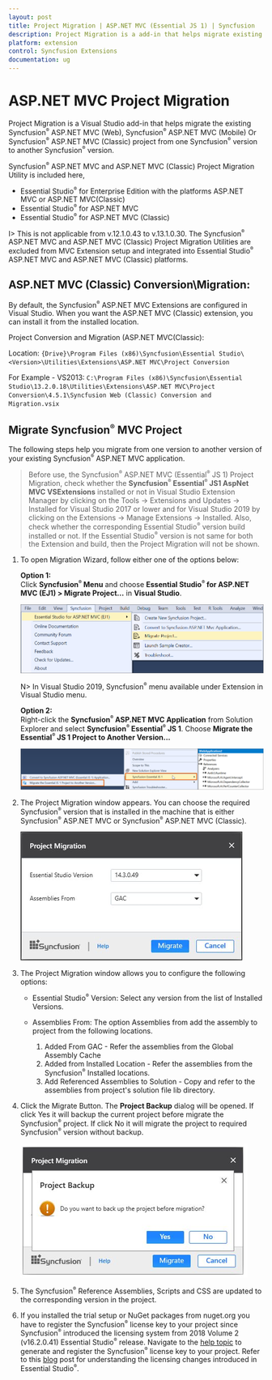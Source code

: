 ```yaml
---
layout: post
title: Project Migration | ASP.NET MVC (Essential JS 1) | Syncfusion
description: Project Migration is a add-in that helps migrate existing Syncfusion Essential JS 1 ASP.NET MVC project from one Syncfusion version to another version
platform: extension
control: Syncfusion Extensions
documentation: ug
---
```


# ASP.NET MVC Project Migration

Project Migration is a Visual Studio add-in that helps migrate the existing Syncfusion<sup style="font-size:70%">&reg;</sup> ASP.NET MVC (Web), Syncfusion<sup style="font-size:70%">&reg;</sup> ASP.NET MVC (Mobile) Or Syncfusion<sup style="font-size:70%">&reg;</sup> ASP.NET MVC (Classic) project from one Syncfusion<sup style="font-size:70%">&reg;</sup> version to another Syncfusion<sup style="font-size:70%">&reg;</sup> version.

Syncfusion<sup style="font-size:70%">&reg;</sup> ASP.NET MVC and ASP.NET MVC (Classic) Project Migration Utility is included here,

* Essential Studio<sup style="font-size:70%">&reg;</sup> for Enterprise Edition with the platforms ASP.NET MVC or ASP.NET MVC(Classic)
* Essential Studio<sup style="font-size:70%">&reg;</sup> for ASP.NET MVC
* Essential Studio<sup style="font-size:70%">&reg;</sup> for ASP.NET MVC (Classic)

I> This is not applicable from v.12.1.0.43 to v.13.1.0.30. The Syncfusion<sup style="font-size:70%">&reg;</sup> ASP.NET MVC and ASP.NET MVC (Classic) Project Migration Utilities are excluded from MVC Extension setup and integrated into Essential Studio<sup style="font-size:70%">&reg;</sup> ASP.NET MVC and ASP.NET MVC (Classic) platforms.

## ASP.NET MVC (Classic) Conversion\Migration:

By default, the Syncfusion<sup style="font-size:70%">&reg;</sup> ASP.NET MVC Extensions are configured in Visual Studio. When you want the ASP.NET MVC (Classic) extension, you can install it from the installed location.

Project Conversion and Migration (ASP.NET MVC(Classic):

Location: `{Drive}\Program Files (x86)\Syncfusion\Essential Studio\<Version>\Utilities\Extensions\ASP.NET MVC\Project Conversion`

For Example - VS2013: `C:\Program Files (x86)\Syncfusion\Essential Studio\13.2.0.18\Utilities\Extensions\ASP.NET MVC\Project Conversion\4.5.1\Syncfusion Web (Classic) Conversion and Migration.vsix`

## Migrate Syncfusion<sup style="font-size:70%">&reg;</sup> MVC Project

The following steps help you migrate from one version to another version of your existing Syncfusion<sup style="font-size:70%">&reg;</sup> ASP.NET MVC application.

> Before use, the Syncfusion<sup style="font-size:70%">&reg;</sup> ASP.NET MVC (Essential<sup style="font-size:70%">&reg;</sup> JS 1) Project Migration, check whether the **Syncfusion<sup style="font-size:70%">&reg;</sup> Essential<sup style="font-size:70%">&reg;</sup> JS1 AspNet MVC VSExtensions** installed or not in Visual Studio Extension Manager by clicking on the Tools -> Extensions and Updates -> Installed for Visual Studio 2017 or lower and for Visual Studio 2019 by clicking on the Extensions -> Manage Extensions -> Installed. Also, check whether the corresponding Essential Studio<sup style="font-size:70%">&reg;</sup> version build installed or not. If the Essential Studio<sup style="font-size:70%">&reg;</sup> version is not same for both the Extension and build, then the Project Migration will not be shown.

1. To open Migration Wizard, follow either one of the options below: 

   **Option 1:**  
   Click **Syncfusion<sup style="font-size:70%">&reg;</sup> Menu** and choose **Essential Studio<sup style="font-size:70%">&reg;</sup> for ASP.NET MVC (EJ1) > Migrate Project…** in **Visual Studio**.

   ![Syncfusion<sup style="font-size:70%">&reg;</sup> Essential<sup style="font-size:70%">&reg;</sup> JS 1 ASP.NET MVC Project Migration via Syncfusion<sup style="font-size:70%">&reg;</sup> menu](Migrate-Syncfusion-Project_images/SyncfusionMenu_ProjectMigration_img.png)

   N> In Visual Studio 2019, Syncfusion<sup style="font-size:70%">&reg;</sup> menu available under Extension in Visual Studio menu.

   **Option 2:**  
   Right-click the **Syncfusion<sup style="font-size:70%">&reg;</sup> ASP.NET MVC Application** from Solution Explorer and select **Syncfusion<sup style="font-size:70%">&reg;</sup> Essential<sup style="font-size:70%">&reg;</sup> JS 1**. Choose **Migrate the Essential<sup style="font-size:70%">&reg;</sup> JS 1 Project to Another Version...**

   ![Syncfusion<sup style="font-size:70%">&reg;</sup> Essential<sup style="font-size:70%">&reg;</sup> JS 1 ASP.NET MVC Project Migration add-in](Migrate-Syncfusion-Project_images/ProjectMigration_img.png)

2. The Project Migration window appears. You can choose the required Syncfusion<sup style="font-size:70%">&reg;</sup> version that is installed in the machine that is either Syncfusion<sup style="font-size:70%">&reg;</sup> ASP.NET MVC or Syncfusion<sup style="font-size:70%">&reg;</sup> ASP.NET MVC (Classic).

   ![Syncfusion<sup style="font-size:70%">&reg;</sup> Essential<sup style="font-size:70%">&reg;</sup> JS 1 ASP.NET MVC Project Migration wizard](Migrate-Syncfusion-Project_images/ProjectMigration-img2.jpeg)

3. The Project Migration window allows you to configure the following options:

   * Essential Studio<sup style="font-size:70%">&reg;</sup> Version: Select any version from the list of Installed Versions.
	  
   * Assemblies From: The option Assemblies from add the assembly to project from the following locations.
	  
	    1. Added From GAC - Refer the assemblies from the Global Assembly Cache
		2. Added from Installed Location - Refer the assemblies from the Syncfusion<sup style="font-size:70%">&reg;</sup> Installed locations.
        3. Add Referenced Assemblies to Solution - Copy and refer to the assemblies from project's solution file lib directory.  

4. Click the Migrate Button. The **Project Backup** dialog will be opened. If click Yes it will backup the current project before migrate the Syncfusion<sup style="font-size:70%">&reg;</sup> project. If click No it will migrate the project to required Syncfusion<sup style="font-size:70%">&reg;</sup> version without backup. 

     ![Syncfusion<sup style="font-size:70%">&reg;</sup> Essential<sup style="font-size:70%">&reg;</sup> JS 1 ASP.NET MVC Project Migration backup dialog](Migrate-Syncfusion-Project_images/ProjectMigration-img3.jpeg)
      
5. The Syncfusion<sup style="font-size:70%">&reg;</sup> Reference Assemblies, Scripts and CSS are updated to the corresponding version in the project.

6. If you installed the trial setup or NuGet packages from nuget.org you have to register the Syncfusion<sup style="font-size:70%">&reg;</sup> license key to your project since Syncfusion<sup style="font-size:70%">&reg;</sup> introduced the licensing system from 2018 Volume 2 (v16.2.0.41) Essential Studio<sup style="font-size:70%">&reg;</sup> release. Navigate to the [help topic](https://help.syncfusion.com/common/essential-studio/licensing/overview#how-to-generate-syncfusion-license-key) to generate and register the Syncfusion<sup style="font-size:70%">&reg;</sup> license key to your project. Refer to this [blog](https://www.syncfusion.com/blogs/post/whats-new-in-2018-volume-2.aspx) post for understanding the licensing changes introduced in Essential Studio<sup style="font-size:70%">&reg;</sup>.